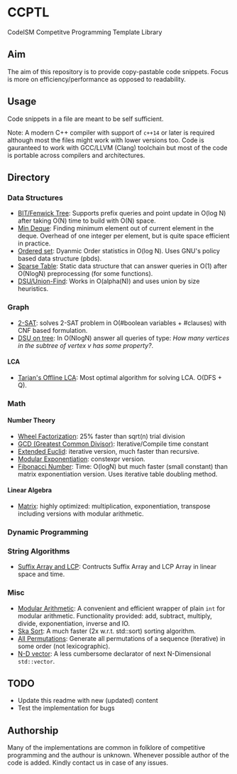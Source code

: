 # CCPTL
CodeISM Competitve Programming Template Library

## Aim
The aim of this repository is to provide copy-pastable code snippets. Focus is more on efficiency/performance as opposed to readability.

## Usage
Code snippets in a file are meant to be self sufficient.

Note: A modern C++ compiler with support of `c++14` or later is required although most the files might work with lower versions too. Code is gauranteed to work with GCC/LLVM (Clang) toolchain but most of the code is portable across compilers and architectures.

## Directory
### Data Structures
- [BIT/Fenwick Tree](https://github.com/CodeISM/ccptl/blob/master/Data%20Structures/BIT.h): Supports prefix queries and point update in O(log N) after taking O(N) time to build with O(N) space.
- [Min Deque](https://github.com/CodeISM/ccptl/blob/master/Data%20Structures/min_deque.h): Finding minimum element out of current element in the deque. Overhead of one integer per element, but is quite space efficient in practice.
- [Ordered set](https://github.com/CodeISM/ccptl/blob/master/Data%20Structures/ordered_set.h): Dyanmic Order statistics in O(log N). Uses GNU's policy based data structure (pbds).
- [Sparse Table](https://github.com/CodeISM/ccptl/blob/master/Data%20Structures/sparse_table.h): Static data structure that can answer queries in O(1) after O(NlogN) preprocessing (for some functions).
- [DSU/Union-Find](https://github.com/CodeISM/ccptl/blob/master/Data%20Structures/DSU.h): Works in O(alpha(N)) and uses union by size heuristics. 

### Graph
- [2-SAT](https://github.com/CodeISM/ccptl/blob/master/Graph/2SAT.h): solves 2-SAT problem in O(#boolean variables + #clauses) with CNF based formulation.
- [DSU on tree](https://github.com/CodeISM/ccptl/blob/master/Graph/dsu_on_tree.h): In O(NlogN) answer all queries of type: *How many vertices in the subtree of vertex v has some property?*.
#### LCA
- [Tarjan's Offline LCA](https://github.com/CodeISM/ccptl/blob/master/Graph/tarjan_offline_lca.h): Most optimal algorithm for solving LCA. O(DFS + Q).
### Math
#### Number Theory
- [Wheel Factorization](https://github.com/CodeISM/ccptl/blob/master/Number%20Theory/wheel_factorization.h): 25% faster than sqrt(n) trial division
- [GCD (Greatest Common Divisor)](https://github.com/CodeISM/ccptl/blob/master/Number%20Theory/gcd.h): Iterative/Compile time constant
- [Extended Euclid](https://github.com/CodeISM/ccptl/blob/master/Number%20Theory/extended_euclid.h): iterative version, much faster than recursive.
- [Modular Exponentiation](https://github.com/CodeISM/ccptl/blob/master/Number%20Theory/modular_exponentiation.h): constexpr version.
- [Fibonacci Number](https://github.com/CodeISM/ccptl/blob/master/Number%20Theory/fibonacci.h): Time: O(logN) but much faster (small constant) than matrix exponentiation version. Uses iterative table doubling method.
#### Linear Algebra
- [Matrix](https://github.com/CodeISM/ccptl/blob/master/Linear%20Algebra/matrix.h): highly optimized: multiplication, exponentiation, transpose including versions with modular arithmetic.

### Dynamic Programming
### String Algorithms
- [Suffix Array and LCP](https://github.com/CodeISM/ccptl/blob/master/Strings/suffix_array.h): Contructs Suffix Array and LCP Array in linear space and time.
### Misc
- [Modular Arithmetic](https://github.com/CodeISM/ccptl/blob/master/Misc/modular.h): A convenient and efficient wrapper of plain `int` for modular arithmetic. Functionality provided: add, subtract, multiply, divide, exponentiation, inverse and IO.
- [Ska Sort](https://github.com/CodeISM/ccptl/blob/master/Misc/ska_sort.h): A much faster (2x w.r.t. std::sort) sorting algorithm.
- [All Permutations](https://github.com/CodeISM/ccptl/blob/master/Misc/all_permutations.h): Generate all permutations of a sequence (iterative) in some order (not lexicographic).
- [N-D vector](https://github.com/CodeISM/ccptl/blob/master/Misc/nd_vector.h): A less cumbersome declarator of next N-Dimensional `std::vector`.

## TODO
- Update this readme with new (updated) content
- Test the implementation for bugs

## Authorship
Many of the implementations are common in folklore of competitive programming and the authour is unknown. Whenever possible author of the code is added. Kindly contact us in case of any issues.

